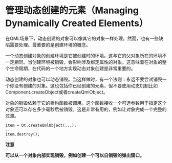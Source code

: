 # 管理动态创建的元素（Managing Dynamically Created Elements）

在QML场景下，动态创建的对象可以像其它的对象一样处理。然而，也有一些缺陷需要处理。最重要的是创建环境的概念。

一个动态创建对象的创建环境是它被创建时的环境。这与它的父对象所在的环境不一定相同。当创建环境被销毁，会影响涉及绑定属性的对象。这意味着在对象的整个生命周期，在代码的一个地方实现动态对象创建是非常重要的。

动态创建的对象也可以动态销毁。当这样做时，有一个法则：永远不要尝试销毁一个你没有创建的对象。这也包括你已经创建的元素，但不要使用动态机制比如Component.createObject或者createQmlObject。

对象的销毁依赖于它的析构函数被调用。这个函数接收一个可选参数用于指定这个对象还可以存在多少毫秒后被销毁。这是非常有用的，例如让对象完成一个完整的过渡。

```
item = Qt.createQmlObject(...);
...
item.destroy();
```

**注意**

**可以从一个对象内部实现销毁，例如创建一个可以自销毁的弹出窗口。**


